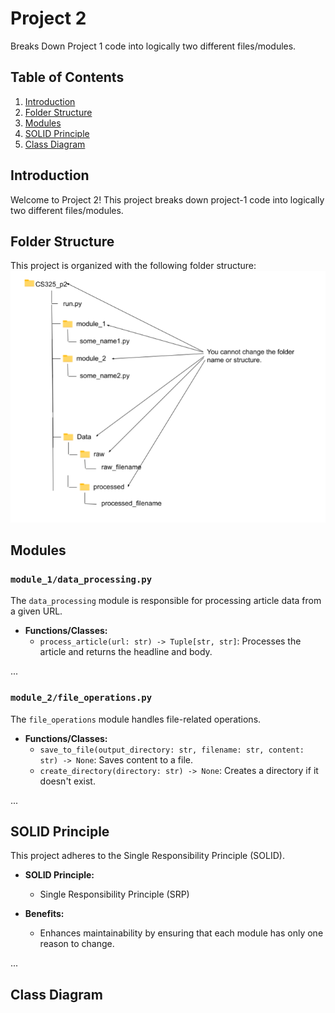 # Project 2

Breaks Down Project 1 code into logically two different files/modules.

## Table of Contents

1. [Introduction](#introduction)
2. [Folder Structure](#folder-structure)
3. [Modules](#modules)
4. [SOLID Principle](#solid-principle)
5. [Class Diagram](#class-diagram)

## Introduction

Welcome to Project 2! This project breaks down project-1 code into logically two different files/modules.

## Folder Structure

This project is organized with the following folder structure:
<img src="images/Screenshot%202024-03-01%20142824.png" alt="image of folder structure"/>


## Modules

### `module_1/data_processing.py`

The `data_processing` module is responsible for processing article data from a given URL.

- **Functions/Classes:**
  - `process_article(url: str) -> Tuple[str, str]`: Processes the article and returns the headline and body.

...

### `module_2/file_operations.py`

The `file_operations` module handles file-related operations.

- **Functions/Classes:**
  - `save_to_file(output_directory: str, filename: str, content: str) -> None`: Saves content to a file.
  - `create_directory(directory: str) -> None`: Creates a directory if it doesn't exist.

...

## SOLID Principle

This project adheres to the Single Responsibility Principle (SOLID).

- **SOLID Principle:**
  - Single Responsibility Principle (SRP)

- **Benefits:**
  - Enhances maintainability by ensuring that each module has only one reason to change.

 ...

## Class Diagram





